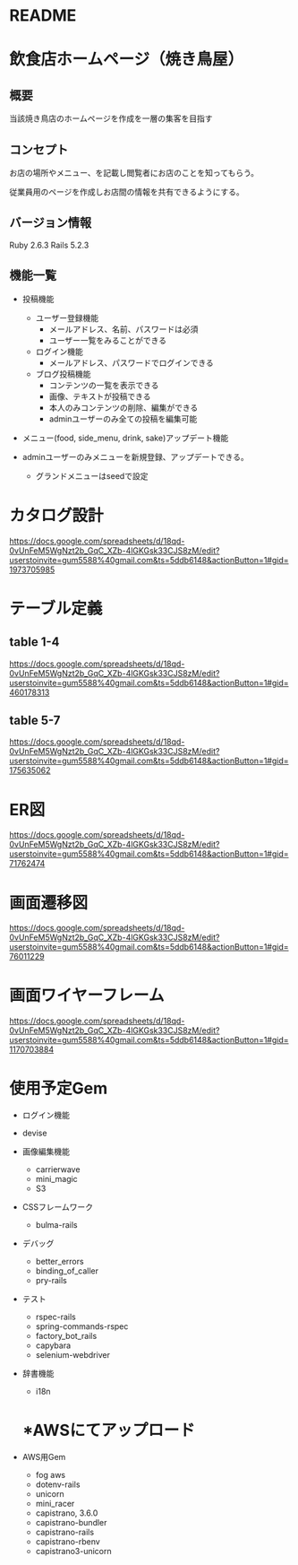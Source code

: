 # README
# 飲食店ホームページ（焼き鳥屋）
## 概要
当該焼き鳥店のホームページを作成を一層の集客を目指す

## コンセプト

お店の場所やメニュー、を記載し閲覧者にお店のことを知ってもらう。

従業員用のページを作成しお店間の情報を共有できるようにする。
## バージョン情報
Ruby 2.6.3
Rails 5.2.3
## 機能一覧
- 投稿機能
  - ユーザー登録機能
    - メールアドレス、名前、パスワードは必須
    - ユーザー一覧をみることができる
  - ログイン機能
    - メールアドレス、パスワードでログインできる
  - ブログ投稿機能
    - コンテンツの一覧を表示できる
    - 画像、テキストが投稿できる
    - 本人のみコンテンツの削除、編集ができる
    - adminユーザーのみ全ての投稿を編集可能


- メニュー(food, side_menu, drink, sake)アップデート機能
 - adminユーザーのみメニューを新規登録、アップデートできる。
   - グランドメニューはseedで設定

# カタログ設計
https://docs.google.com/spreadsheets/d/18qd-0vUnFeM5WgNzt2b_GqC_XZb-4lGKGsk33CJS8zM/edit?userstoinvite=gum5588%40gmail.com&ts=5ddb6148&actionButton=1#gid=1973705985
# テーブル定義
## table 1-4
https://docs.google.com/spreadsheets/d/18qd-0vUnFeM5WgNzt2b_GqC_XZb-4lGKGsk33CJS8zM/edit?userstoinvite=gum5588%40gmail.com&ts=5ddb6148&actionButton=1#gid=460178313
## table 5-7
https://docs.google.com/spreadsheets/d/18qd-0vUnFeM5WgNzt2b_GqC_XZb-4lGKGsk33CJS8zM/edit?userstoinvite=gum5588%40gmail.com&ts=5ddb6148&actionButton=1#gid=175635062
# ER図
https://docs.google.com/spreadsheets/d/18qd-0vUnFeM5WgNzt2b_GqC_XZb-4lGKGsk33CJS8zM/edit?userstoinvite=gum5588%40gmail.com&ts=5ddb6148&actionButton=1#gid=71762474
# 画面遷移図
https://docs.google.com/spreadsheets/d/18qd-0vUnFeM5WgNzt2b_GqC_XZb-4lGKGsk33CJS8zM/edit?userstoinvite=gum5588%40gmail.com&ts=5ddb6148&actionButton=1#gid=76011229
# 画面ワイヤーフレーム
https://docs.google.com/spreadsheets/d/18qd-0vUnFeM5WgNzt2b_GqC_XZb-4lGKGsk33CJS8zM/edit?userstoinvite=gum5588%40gmail.com&ts=5ddb6148&actionButton=1#gid=1170703884
# 使用予定Gem
- ログイン機能
 - devise


- 画像編集機能
  - carrierwave
  - mini_magic
  - S3


- CSSフレームワーク
  - bulma-rails


- デバッグ
  - better_errors
  - binding_of_caller
  - pry-rails


- テスト
  - rspec-rails
  - spring-commands-rspec
  - factory_bot_rails
  - capybara
  - selenium-webdriver


- 辞書機能
  - i18n



  # *AWSにてアップロード
- AWS用Gem
  - fog aws
  - dotenv-rails
  - unicorn
  - mini_racer
  - capistrano, 3.6.0
  - capistrano-bundler
  - capistrano-rails
  - capistrano-rbenv
  - capistrano3-unicorn
